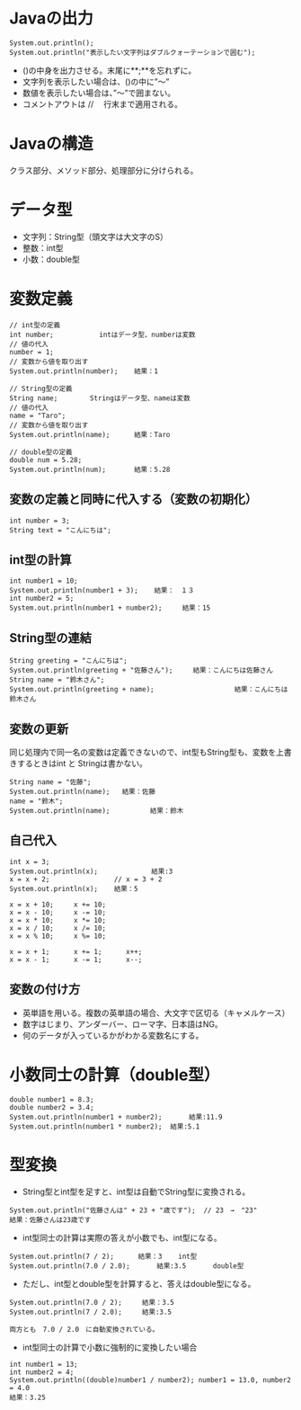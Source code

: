# Javaの出力
```
System.out.println();
System.out.println("表示したい文字列はダブルクォーテーションで囲む");
```
- ()の中身を出力させる。末尾に**;**を忘れずに。
- 文字列を表示したい場合は、()の中に”〜”
- 数値を表示したい場合は、”〜”で囲まない。
- コメントアウトは // 　行末まで適用される。

# Javaの構造
クラス部分、メソッド部分、処理部分に分けられる。

# データ型
- 文字列：String型（頭文字は大文字のS）
- 整数：int型
- 小数：double型

# 変数定義
```
// int型の定義
int number;        　　intはデータ型、numberは変数
// 値の代入
number = 1;
// 変数から値を取り出す
System.out.println(number);    結果：1

// String型の定義
String name;        Stringはデータ型、nameは変数
// 値の代入
name = "Taro";
// 変数から値を取り出す
System.out.println(name);      結果：Taro

// double型の定義
double num = 5.28;
System.out.println(num);       結果：5.28
```

## 変数の定義と同時に代入する（変数の初期化）
```
int number = 3;
String text = "こんにちは";
```

## int型の計算
```
int number1 = 10;
System.out.println(number1 + 3);    結果：　１３
int number2 = 5;
System.out.println(number1 + number2);　　　結果：15
```

## String型の連結
```
String greeting = "こんにちは";
System.out.println(greeting + "佐藤さん");　　　結果：こんにちは佐藤さん
String name = "鈴木さん";
System.out.println(greeting + name);　　　　　　　　　　　　結果：こんにちは鈴木さん
```

## 変数の更新
同じ処理内で同一名の変数は定義できないので、int型もString型も、変数を上書きするときはint と Stringは書かない。
```
String name = "佐藤";
System.out.println(name);   結果：佐藤
name = "鈴木";
System.out.println(name);　　　　　　結果：鈴木
```

## 自己代入
```
int x = 3;
System.out.println(x);　　　　　　　　結果:3
x = x + 2;                // x = 3 + 2
System.out.println(x);    結果：5

x = x + 10;     x += 10;
x = x - 10;     x -= 10;
x = x * 10;     x *= 10;
x = x / 10;     x /= 10;
x = x % 10;     x %= 10;

x = x + 1;      x += 1;      x++;
x = x - 1;      x -= 1;      x--;
```

## 変数の付け方
- 英単語を用いる。複数の英単語の場合、大文字で区切る（キャメルケース）
- 数字はじまり、アンダーバー、ローマ字、日本語はNG。
- 何のデータが入っているかがわかる変数名にする。

# 小数同士の計算（double型）
```
double number1 = 8.3;
double number2 = 3.4;
System.out.println(number1 + number2);　　　　結果:11.9
System.out.println(number1 * number2);  結果:5.1
```

# 型変換
- String型とint型を足すと、int型は自動でString型に変換される。
```
System.out.println("佐藤さんは" + 23 + "歳です");  // 23　→　"23"
結果：佐藤さんは23歳です
```

- int型同士の計算は実際の答えが小数でも、int型になる。
```
System.out.println(7 / 2);      結果：3    int型
System.out.println(7.0 / 2.0);　　　　結果:3.5　　　　double型
```

- ただし、int型とdouble型を計算すると、答えはdouble型になる。
```
System.out.println(7.0 / 2);　　　結果：3.5
System.out.println(7 / 2.0);　　　結果:3.5

両方とも　7.0 / 2.0　に自動変換されている。
```

- int型同士の計算で小数に強制的に変換したい場合
```
int number1 = 13;
int number2 = 4;
System.out.println((double)number1 / number2); number1 = 13.0, number2 = 4.0
結果：3.25
```

